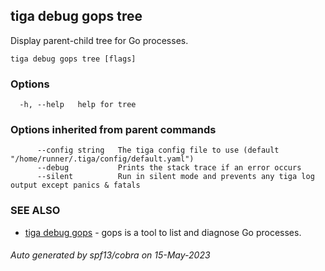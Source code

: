 ## tiga debug gops tree

Display parent-child tree for Go processes.

```
tiga debug gops tree [flags]
```

### Options

```
  -h, --help   help for tree
```

### Options inherited from parent commands

```
      --config string   The tiga config file to use (default "/home/runner/.tiga/config/default.yaml")
      --debug           Prints the stack trace if an error occurs
      --silent          Run in silent mode and prevents any tiga log output except panics & fatals
```

### SEE ALSO

* [tiga debug gops](tiga_debug_gops.md)	 - gops is a tool to list and diagnose Go processes.

###### Auto generated by spf13/cobra on 15-May-2023
